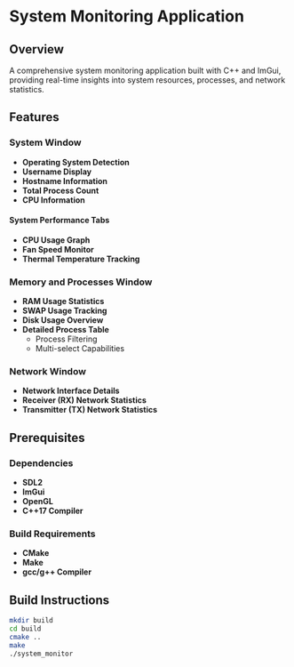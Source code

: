 # System Monitoring Application

## Overview
A comprehensive system monitoring application built with C++ and ImGui, providing real-time insights into system resources, processes, and network statistics.

## Features

### System Window
- **Operating System Detection**
- **Username Display**
- **Hostname Information**
- **Total Process Count**
- **CPU Information**

#### System Performance Tabs
- **CPU Usage Graph**
- **Fan Speed Monitor**
- **Thermal Temperature Tracking**

### Memory and Processes Window
- **RAM Usage Statistics**
- **SWAP Usage Tracking**
- **Disk Usage Overview**
- **Detailed Process Table**
  - Process Filtering
  - Multi-select Capabilities

### Network Window
- **Network Interface Details**
- **Receiver (RX) Network Statistics**
- **Transmitter (TX) Network Statistics**

## Prerequisites

### Dependencies
- **SDL2**
- **ImGui**
- **OpenGL**
- **C++17 Compiler**

### Build Requirements
- **CMake**
- **Make**
- **gcc/g++ Compiler**

## Build Instructions

```bash
mkdir build
cd build
cmake ..
make
./system_monitor
